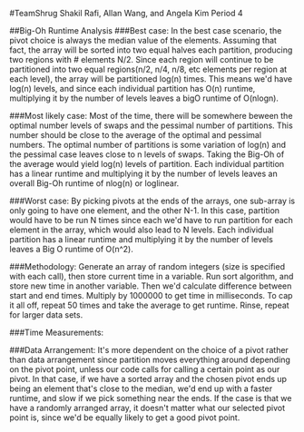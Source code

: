#TeamShrug
Shakil Rafi, Allan Wang, and Angela Kim
Period 4

##Big-Oh Runtime Analysis
###Best case:
In the best case scenario, the pivot choice is always the median value of the elements. Assuming that fact, the array will be sorted into two equal halves each partition, producing two regions with # elements N/2. Since each region will continue to be partitioned into two equal regions(n/2, n/4, n/8, etc elements per region at each level), the array will be partitioned log(n) times. This means we'd have log(n) levels, and since each individual partition has O(n) runtime, multiplying it by the number of levels leaves a bigO runtime of O(nlogn).


###Most likely case:
Most of the time, there will be somewhere beween the optimal number levels of swaps and the pessimal number of partitions. This number should be close to the average of the optimal and pessimal numbers. The optimal number of partitions is some variation of log(n) and the pessimal case leaves close to n levels of swaps. Taking the Big-Oh of the average would yield log(n) levels of partition. Each individual partition has a linear runtime and multiplying it by the number of levels leaves an overall Big-Oh runtime of nlog(n) or loglinear.

###Worst case:
By picking pivots at the ends of the arrays, one sub-array is only going to have one element, and the other N-1. In this case, partition would have to be run N times since each we'd have to run partition for each element in the array, which would also lead to N levels. Each individual partition has a linear runtime and multiplying it by the number of levels leaves a Big O runtime of O(n^2).

###Methodology:
Generate an array of random integers (size is specified with each call), then store current time in a variable. Run sort algorithm, and store new time in another variable. Then we'd calculate difference between start and end times. Multiply by 1000000 to get time in milliseconds. To cap it all off, repeat 50 times and take the average to get runtime. Rinse, repeat for larger data sets. 

###Time Measurements:

###Data Arrangement:
It's more dependent on the choice of a pivot rather than data arrangement since partition moves everything around depending on the pivot point, unless our code calls for calling a certain point as our pivot. In that case, if we have a sorted array and the chosen pivot ends up being an element that's close to the median, we'd end up with a faster runtime, and slow if we pick something near the ends. If the case is that we have a randomly arranged array, it doesn't matter what our selected pivot point is, since we'd be equally likely to get a good pivot point. 


